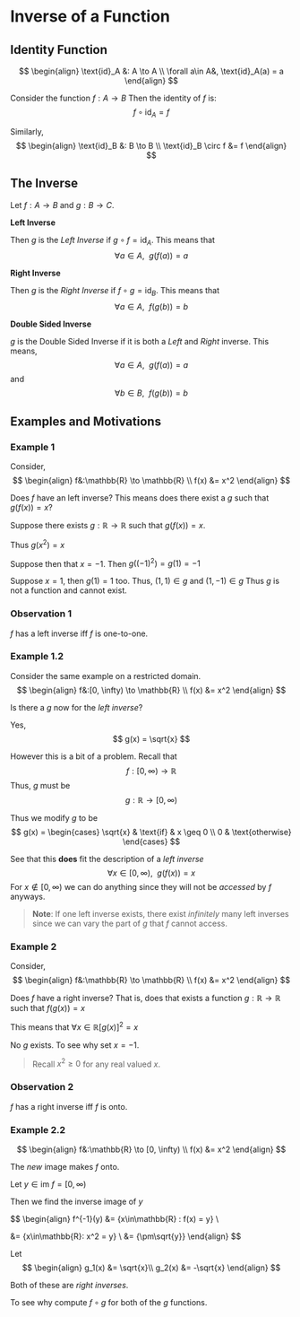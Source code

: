 # Inverse of a Function
## Identity Function
$$
\begin{align}
	\text{id}_A &: A \to A \\
	\forall a\in A&, \text{id}_A(a) = a 
\end{align}
$$

Consider the function $f:A\to B$
Then the identity of $f$ is: 
$$f\circ \text{id}_A = f$$

Similarly, 
$$
\begin{align}
	\text{id}_B &: B \to B \\
	\text{id}_B \circ f &= f
\end{align}
$$

## The **Inverse**
Let $f:A\to B$ and $g:B\to C$.

**Left Inverse**

Then $g$ is the *Left Inverse* if $g \circ f = \text{id}_A$. This means that $$\forall a\in A,\:\: g(f(a)) = a$$

**Right Inverse**

Then $g$ is the *Right Inverse* if $f \circ g = \text{id}_B$. This means that $$\forall a\in A,\:\: f(g(b)) = b$$

**Double Sided Inverse**

$g$ is the Double Sided Inverse if it is both a *Left* and *Right* inverse. 
This means, 
$$
\forall a\in A,\:\: g(f(a)) = a 
$$
and
$$
\forall b\in B,\:\: f(g(b)) = b 
$$

## Examples and Motivations
### Example 1
Consider, 
$$
\begin{align}
	f&:\mathbb{R} \to \mathbb{R}
	\\
	f(x) &= x^2
\end{align}
$$

Does $f$ have an left inverse?
This means does there exist a $g$ such that $g(f(x)) = x?$

Suppose there exists $g:\mathbb{R} \to \mathbb{R}$ such that $g(f(x)) = x$.

Thus $g(x^2) = x$

Suppose then that $x = -1$.
Then $g((-1)^2)=g(1) = -1$

Suppose $x = 1$, then $g(1) = 1$ too.
Thus, $(1, 1)\in g$ and $(1, -1)\in g$
Thus $g$ is not a function and cannot exist. 

### Observation 1
$f$ has a left inverse iff $f$ is one-to-one.

### Example 1.2
Consider the same example on a restricted domain. 
$$
\begin{align}
	f&:[0, \infty) \to \mathbb{R}
	\\
	f(x) &= x^2
\end{align}
$$

Is there a $g$ now for the *left inverse*?

Yes, 
$$
g(x) = \sqrt{x}
$$

However this is a bit of a problem. Recall that 
$$
f:[0, \infty) \to \mathbb{R}
$$
Thus, $g$ must be 
$$
g:\mathbb{R} \to [0, \infty)
$$

Thus we modify $g$ to be
$$
g(x) = \begin{cases}
	\sqrt{x} & \text{if} & x \geq 0 \\
	0 & \text{otherwise}
\end{cases}
$$

See that this **does** fit the description of a *left inverse*
$$
\forall x\in[0, \infty),\:\: g(f(x)) = x
$$
For $x\not\in[0, \infty)$ we can do anything since they will not be *accessed* by $f$ anyways. 

> **Note**: If one left inverse exists, there exist *infinitely* many left inverses since we can vary the part of $g$ that $f$ cannot access. 

### Example 2
Consider, 
$$
\begin{align}
	f&:\mathbb{R} \to \mathbb{R}
	\\
	f(x) &= x^2
\end{align}
$$

Does $f$ have a right inverse? That is, does that exists a function $g:\mathbb{R} \to \mathbb{R}$ such that $f(g(x)) = x$

This means that $\forall x\in\mathbb{R} [g(x)]^2 = x$

No $g$ exists. To see why set $x = -1$.

> Recall $x^2\geq 0$ for any real valued $x$.

### Observation 2
$f$ has a right inverse iff $f$ is onto. 

### Example 2.2
$$
\begin{align}
	f&:\mathbb{R} \to [0, \infty)
	\\
	f(x) &= x^2
\end{align}
$$

The *new* image makes $f$ onto. 

Let $y\in\text{im }f = [0, \infty)$

Then we find the inverse image of $y$

$$
\begin{align}
f^{-1}(y) &= \{x\in\mathbb{R} : f(x) = y\} \\

&= \{x\in\mathbb{R}: x^2 = y\} \\
&= \{\pm\sqrt{y}\}
\end{align}
$$

Let 
$$
\begin{align}
	g_1(x) &= \sqrt{x}\\
	g_2(x) &= -\sqrt{x}
\end{align}
$$

Both of these are *right inverses*.

To see why compute $f\circ g$ for both of the $g$ functions. 

